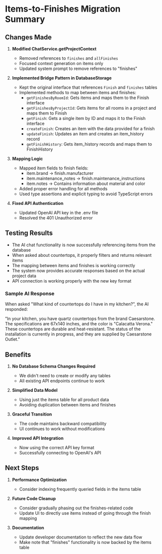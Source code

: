 # Items-to-Finishes Migration Summary

## Changes Made

1. **Modified ChatService.getProjectContext**
   - Removed references to `finishes` and `allFinishes`
   - Focused context generation on items only
   - Updated system prompt to remove references to "finishes"

2. **Implemented Bridge Pattern in DatabaseStorage**
   - Kept the original interface that references `Finish` and `finishes` tables
   - Implemented methods to map between items and finishes:
     - `getFinishesByRoomId`: Gets items and maps them to the Finish interface
     - `getFinishesByProjectId`: Gets items for all rooms in a project and maps them to Finish
     - `getFinish`: Gets a single item by ID and maps it to the Finish interface
     - `createFinish`: Creates an item with the data provided for a finish
     - `updateFinish`: Updates an item and creates an item_history record
     - `getFinishHistory`: Gets item_history records and maps them to FinishHistory

3. **Mapping Logic**
   - Mapped item fields to finish fields:
     - item.brand → finish.manufacturer
     - item.maintenance_notes → finish.maintenance_instructions
     - item.notes → Contains information about material and color
   - Added proper error handling for all methods
   - Used type assertions and explicit typing to avoid TypeScript errors

4. **Fixed API Authentication**
   - Updated OpenAI API key in the .env file
   - Resolved the 401 Unauthorized error

## Testing Results

- The AI chat functionality is now successfully referencing items from the database
- When asked about countertops, it properly filters and returns relevant items
- The mapping between items and finishes is working correctly
- The system now provides accurate responses based on the actual project data
- API connection is working properly with the new key format

### Sample AI Response

When asked "What kind of countertops do I have in my kitchen?", the AI responded:

"In your kitchen, you have quartz countertops from the brand Caesarstone. The specifications are 67x140 inches, and the color is "Calacatta Verona." These countertops are durable and heat-resistant. The status of the installation is currently in progress, and they are supplied by Caesarstone Outlet."

## Benefits

1. **No Database Schema Changes Required**
   - We didn't need to create or modify any tables
   - All existing API endpoints continue to work
   
2. **Simplified Data Model**
   - Using just the items table for all product data
   - Avoiding duplication between items and finishes
   
3. **Graceful Transition**
   - The code maintains backward compatibility
   - UI continues to work without modifications
   
4. **Improved API Integration**
   - Now using the correct API key format
   - Successfully connecting to OpenAI's API

## Next Steps

1. **Performance Optimization**
   - Consider indexing frequently queried fields in the items table
   
2. **Future Code Cleanup**
   - Consider gradually phasing out the finishes-related code
   - Update UI to directly use items instead of going through the finish mapping
   
3. **Documentation**
   - Update developer documentation to reflect the new data flow
   - Make note that "finishes" functionality is now backed by the items table
